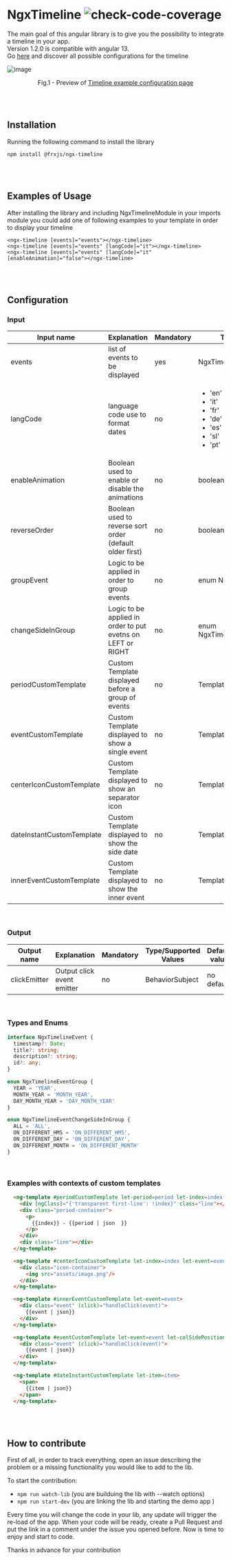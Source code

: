 # NgxTimeline ![check-code-coverage](https://img.shields.io/badge/coverage-100%25-brightgreen)

The main goal of this angular library is to give you the possibility to integrate a timeline in your app.
<br/>
Version 1.2.0 is compatible with angular 13.
<br/>
Go [here](https://emanuelefricano93.github.io/frxjs-Ngx-Timeline/) and discover all possible configurations for the timeline 

![image](https://user-images.githubusercontent.com/26500344/130092921-8338496a-31df-46fa-b75f-40989eb53d33.png)
<p align = "center">
Fig.1 - Preview of <a href="https://emanuelefricano93.github.io/frxjs-Ngx-Timeline/">Timeline example configuration page</a>
</p>
<br/><br/>


## Installation
Running the following command to install the library
```
npm install @frxjs/ngx-timeline
```
<br/><br/>



## Examples of Usage

After installing the library and including NgxTimelineModule in your imports module you could add one of following examples to your template in order to display your timeline

```
<ngx-timeline [events]="events"></ngx-timeline>
<ngx-timeline [events]="events" [langCode]="it"></ngx-timeline>
<ngx-timeline [events]="events" [langCode]="it" [enableAnimation]="false"></ngx-timeline>
```
<br/><br/>

## Configuration

### Input
Input name                    | Explanation                                                 | Mandatory | Type/Supported Values                     | Default value
---                           | ---                                                         | ---       | ---                                       | ---           
events                        | list of events to be displayed                              | yes       | NgxTimelineEvent                          | no default    
langCode                      | language code use to format dates                           | no        | <ul><li>'en'</li><li>'it'</li><li>'fr'</li><li>'de'</li><li>'es'</li><li>'sl'</li><li>'pt'</li></ul>             | 'en'          
enableAnimation               | Boolean used to enable or disable the animations            | no        | boolean                                   | true   
reverseOrder                  | Boolean used to reverse sort order (default older first)    | no        | boolean                                   | false   
groupEvent                    | Logic to be applied in order to group events                | no        | enum NgxTimelineEventGroup                | NgxTimelineEventGroup.MONTH_YEAR
changeSideInGroup             | Logic to be applied in order to put evetns on LEFT or RIGHT | no        | enum NgxTimelineEventChangeSideInGroup    | NgxTimelineEventChangeSideInGroup.ON_DIFFERENT_DAY    
periodCustomTemplate          | Custom Template displayed before a group of events          | no        | TemplateRef<any>                          | no default 
eventCustomTemplate           | Custom Template displayed to show a single event            | no        | TemplateRef<any>                          | no default 
centerIconCustomTemplate      | Custom Template displayed to show an separator icon         | no        | TemplateRef<any>                          | no default 
dateInstantCustomTemplate     | Custom Template displayed to show the side date             | no        | TemplateRef<any>                          | no default 
innerEventCustomTemplate      | Custom Template displayed to show the inner event           | no        | TemplateRef<any>                          | no default 
<br/>

### Output
Output name                   | Explanation                                                 | Mandatory | Type/Supported Values                     | Default value
---                           | ---                                                         | ---       | ---                                       | ---           
clickEmitter                  |  Output click event emitter                                 | no        | BehaviorSubject<NgxTimelineItem>          | no default 
<br/>

### Types and Enums
```typescript
interface NgxTimelineEvent {
  timestamp?: Date;
  title?: string;
  description?: string;
  id?: any;
}
```
```typescript
enum NgxTimelineEventGroup {
  YEAR = 'YEAR',
  MONTH_YEAR = 'MONTH_YEAR',
  DAY_MONTH_YEAR = 'DAY_MONTH_YEAR'
}
```
```typescript
enum NgxTimelineEventChangeSideInGroup {
  ALL = 'ALL',
  ON_DIFFERENT_HMS = 'ON_DIFFERENT_HMS',
  ON_DIFFERENT_DAY = 'ON_DIFFERENT_DAY',
  ON_DIFFERENT_MONTH = 'ON_DIFFERENT_MONTH'
}
```
<br/>
  
### Examples with contexts of custom templates
```html
  <ng-template #periodCustomTemplate let-period=period let-index=index let-event=event>
    <div [ngClass]="{'transparent first-line': !index}" class="line"></div>
    <div class="period-container">
      <p>
        {{index}} - {{period | json  }}
      </p>
    </div>
    <div class="line"></div>
  </ng-template>
```  
```html
  <ng-template #centerIconCustomTemplate let-index=index let-event=event>
    <div class="icon-container">
      <img src="assets/image.png"/>
    </div>
  </ng-template>
```
```html
  <ng-template #innerEventCustomTemplate let-event=event>
    <div class="event" (click)="handleClick(event)">
      {{event | json}}
    </div>
  </ng-template>
```
```html
  <ng-template #eventCustomTemplate let-event=event let-colSidePosition=colSidePosition>
    <div class="event" (click)="handleClick(event)">
      {{event | json}}
    </div>
  </ng-template>
```
```html
  <ng-template #dateInstantCustomTemplate let-item=item>
    <span>
      {{item | json}}
    </span>
  </ng-template>
```    
<br/><br/>
  
## How to contribute
First of all, in order to track everything, open an issue describing the problem or a missing functionality you would like to add to the lib.

To start the contribution:
- `npm run watch-lib` (you are builduing the lib with --watch options)
- `npm run start-dev` (you are linking the lib and starting the demo app )

Every time you will change the code in your lib, any update will trigger the re-load of the app.
When your code will be ready, create a Pull Request and put the link in a comment under the issue you opened before.
Now is time to enjoy and start to code.

Thanks in advance for your contribution
